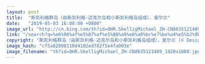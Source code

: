 ```yaml
---
layout: post
title:  "斯凯利格群岛（由斯凯利格·迈克尔岛和小斯凯利格岛组成），爱尔兰"
date:   "2019-05-03 16:00:00 +0800"
image_url: "http://cn.bing.com/th?id=OHR.SkelligMichael_ZH-CN8635121409_1920x1080.jpg&rf=LaDigue_1920x1080.jpg&pid=hp"
link: "/search?q=%e6%96%af%e5%87%af%e5%88%a9%e6%a0%bc%e7%be%a4%e5%b2%9b&form=hpcapt&mkt=zh-cn"
copyright: "斯凯利格群岛（由斯凯利格·迈克尔岛和小斯凯利格岛组成），爱尔兰 (© Design Pics/DanitaDelimont.com)"
image_hash: "cf5a82008110d4182ed782f5e4fa003e"
image_filename: "th?id=OHR.SkelligMichael_ZH-CN8635121409_1920x1080.jpg&rf=LaDigue_1920x1080.jpg&pid=hp"
---
```

